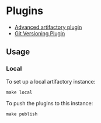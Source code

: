 # Plugins

- [Advanced artifactory plugin](advanced-artifactory-plugin/README.md)
- [Git Versioning Plugin](git-versioning-plugin/README.md)

## Usage

### Local

To set up a local artifactory instance:

`make local`

To push the plugins to this instance:

`make publish`
